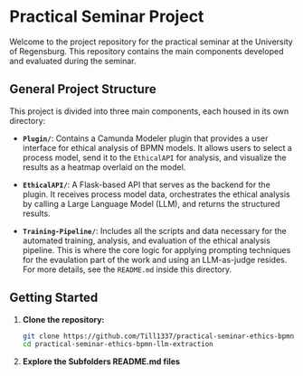 # Practical Seminar Project
Welcome to the project repository for the practical seminar at the University of Regensburg. This repository contains the main components developed and evaluated during the seminar.

## General Project Structure

This project is divided into three main components, each housed in its own directory:

-   **`Plugin/`**: Contains a Camunda Modeler plugin that provides a user interface for ethical analysis of BPMN models. It allows users to select a process model, send it to the `EthicalAPI` for analysis, and visualize the results as a heatmap overlaid on the model.

-   **`EthicalAPI/`**: A Flask-based API that serves as the backend for the plugin. It receives process model data, orchestrates the ethical analysis by calling a Large Language Model (LLM), and returns the structured results.

-   **`Training-Pipeline/`**: Includes all the scripts and data necessary for the automated training, analysis, and evaluation of the ethical analysis pipeline. This is where the core logic for applying prompting techniques for the evaulation part of the work and using an LLM-as-judge resides. For more details, see the `README.md` inside this directory.

## Getting Started

1.  **Clone the repository:**
    ```bash
    git clone https://github.com/Till1337/practical-seminar-ethics-bpmn-llm-extraction
    cd practical-seminar-ethics-bpmn-llm-extraction
    ```
2.  **Explore the Subfolders README.md files**
